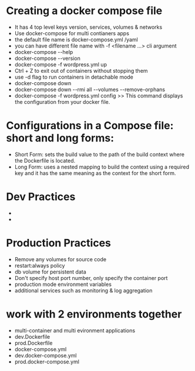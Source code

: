 # Creating a docker compose file 
- It has 4 top level keys version, services, volumes & networks
- Use docker-compose for multi contianers apps
- the default file name is docker-compose.yml /yaml 
- you can have different file name with -f <filename ...> cli argument 
- docker-compose --help
- docker-compose --version
- docker-compose -f wordpress.yml up
- Ctrl + Z to exit out of containers without stopping them
- use -d flag to run containers in detachable mode
- docker-compose down 
- docker-compose down --rmi all --volumes --remove-orphans 
- docker-compose -f wordpress.yml config >> This command displays the configuration from your docker file. 
# Configurations in a Compose file: short and long forms:
- Short Form: sets the build value to the path of the build context where the Dockerfile is located.
- Long Form: uses a nested mapping to build the context using a required key and it has the same meaning as the context for the short form.

# Dev Practices 
- 
- 

# Production Practices 
- Remove any volumes for source code 
- restart:always policy 
- db volume for persistent data 
- Don't specify host port number, only specify the container port
- production mode environment variables
- additional services such as monitoring & log aggregation 

# work with 2 environments together 
- multi-container and multi evironment applications
- dev.Dockerfile 
- prod.Dockerfile 
- docker-compose.yml 
- dev.docker-compose.yml 
- prod.docker-compose.yml 

